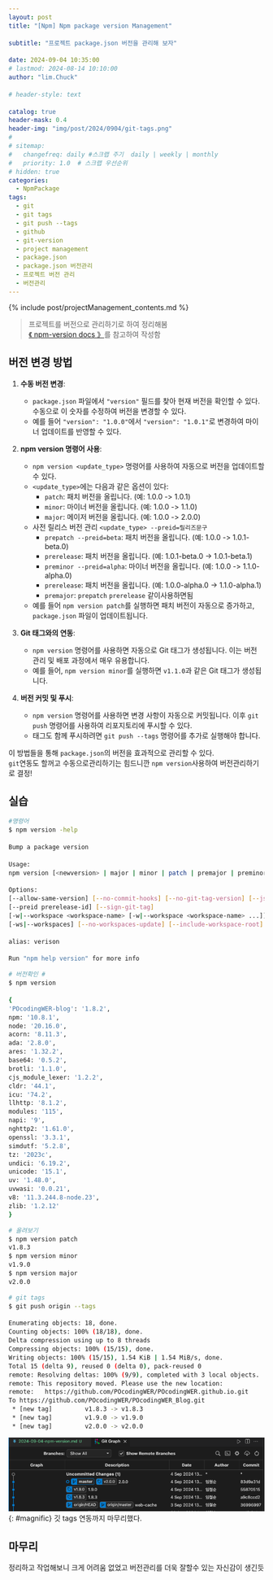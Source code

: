 ```yaml
---
layout: post
title: "[Npm] Npm package version Management"

subtitle: "프로젝트 package.json 버전을 관리해 보자"

date: 2024-09-04 10:35:00
# lastmod: 2024-08-14 10:10:00
author: "lim.Chuck"

# header-style: text

catalog: true
header-mask: 0.4
header-img: "img/post/2024/0904/git-tags.png"
#
# sitemap:
#   changefreq: daily #스크랩 주기  daily | weekly | monthly
#   priority: 1.0  # 스크랩 우선순위
# hidden: true
categories:
  - NpmPackage
tags:
  - git
  - git tags
  - git push --tags
  - github
  - git-version
  - project management
  - package.json
  - package.json 버전관리
  - 프로젝트 버전 관리
  - 버전관리
---
```


{% include post/projectManagement_contents.md %}

> 프로젝트를 버전으로 관리하기로 하여 정리해봄  
> [ 《 npm-version docs 》](https://docs.npmjs.com/cli/v8/commands/npm-version)를 참고하여 작성함

## 버전 변경 방법

1. **수동 버전 변경**:

   - `package.json` 파일에서 `"version"` 필드를 찾아 현재 버전을 확인할 수 있다. 수동으로 이 숫자를 수정하여 버전을 변경할 수 있다.
   - 예를 들어 `"version": "1.0.0"`에서 `"version": "1.0.1"`로 변경하여 마이너 업데이트를 반영할 수 있다.

2. **npm version 명령어 사용**:

   - `npm version <update_type>` 명령어를 사용하여 자동으로 버전을 업데이트할 수 있다.
   - `<update_type>`에는 다음과 같은 옵션이 있다:
     - `patch`: 패치 버전을 올립니다. (예: 1.0.0 -> 1.0.1)
     - `minor`: 마이너 버전을 올립니다. (예: 1.0.0 -> 1.1.0)
     - `major`: 메이저 버전을 올립니다. (예: 1.0.0 -> 2.0.0)
   - 사전 릴리스 버전 관리 `<update_type> --preid=릴리즈문구`
     - `prepatch --preid=beta`: 패치 버전을 올립니다. (예: 1.0.0 -> 1.0.1-beta.0)
     - `prerelease`: 패치 버전을 올립니다. (예: 1.0.1-beta.0 -> 1.0.1-beta.1)
     - `preminor --preid=alpha`: 마이너 버전을 올립니다. (예: 1.0.0 -> 1.1.0-alpha.0)
     - `prerelease`: 패치 버전을 올립니다. (예: 1.0.0-alpha.0 -> 1.1.0-alpha.1)
     - `premajor`: `prepatch` `prerelease` 같이사용하면됨
   - 예를 들어 `npm version patch`를 실행하면 패치 버전이 자동으로 증가하고, `package.json` 파일이 업데이트됩니다.

3. **Git 태그와의 연동**:

   - `npm version` 명령어를 사용하면 자동으로 Git 태그가 생성됩니다. 이는 버전 관리 및 배포 과정에서 매우 유용합니다.
   - 예를 들어, `npm version minor`를 실행하면 `v1.1.0`과 같은 Git 태그가 생성됩니다.

4. **버전 커밋 및 푸시**:
   - `npm version` 명령어를 사용하면 변경 사항이 자동으로 커밋됩니다. 이후 `git push` 명령어를 사용하여 리포지토리에 푸시할 수 있다.
   - 태그도 함께 푸시하려면 `git push --tags` 명령어를 추가로 실행해야 합니다.

이 방법들을 통해 `package.json`의 버전을 효과적으로 관리할 수 있다.  
`git`연동도 할꺼고 수동으로관리하기는 힘드니깐 `npm version`사용하여 버전관리하기로 결정!

## 실습

```bash
#명령어
$ npm version -help

Bump a package version

Usage:
npm version [<newversion> | major | minor | patch | premajor | preminor | prepatch | prerelease | from-git]

Options:
[--allow-same-version] [--no-commit-hooks] [--no-git-tag-version] [--json]
[--preid prerelease-id] [--sign-git-tag]
[-w|--workspace <workspace-name> [-w|--workspace <workspace-name> ...]]
[-ws|--workspaces] [--no-workspaces-update] [--include-workspace-root]

alias: verison

Run "npm help version" for more info
```

```bash
# 버전확인 #
$ npm version

{
'POcodingWER-blog': '1.8.2',
npm: '10.8.1',
node: '20.16.0',
acorn: '8.11.3',
ada: '2.8.0',
ares: '1.32.2',
base64: '0.5.2',
brotli: '1.1.0',
cjs_module_lexer: '1.2.2',
cldr: '44.1',
icu: '74.2',
llhttp: '8.1.2',
modules: '115',
napi: '9',
nghttp2: '1.61.0',
openssl: '3.3.1',
simdutf: '5.2.8',
tz: '2023c',
undici: '6.19.2',
unicode: '15.1',
uv: '1.48.0',
uvwasi: '0.0.21',
v8: '11.3.244.8-node.23',
zlib: '1.2.12'
}
```

```bash
# 올려보기
$ npm version patch
v1.8.3
$ npm version minor
v1.9.0
$ npm version major
v2.0.0
```

```bash
# git tags
$ git push origin --tags

Enumerating objects: 18, done.
Counting objects: 100% (18/18), done.
Delta compression using up to 8 threads
Compressing objects: 100% (15/15), done.
Writing objects: 100% (15/15), 1.54 KiB | 1.54 MiB/s, done.
Total 15 (delta 9), reused 0 (delta 0), pack-reused 0
remote: Resolving deltas: 100% (9/9), completed with 3 local objects.
remote: This repository moved. Please use the new location:
remote:   https://github.com/POcodingWER/POcodingWER.github.io.git
To https://github.com/POcodingWER/POcodingWER_Blog.git
 * [new tag]         v1.8.3 -> v1.8.3
 * [new tag]         v1.9.0 -> v1.9.0
 * [new tag]         v2.0.0 -> v2.0.0
```

![](/img/post/2024/0904/git-tags.png){: #magnific}
깃 tags 연동까지 마무리했다.

## 마무리

정리하고 작업해보니 크게 어려움 없었고 버전관리를 더욱 잘할수 있는 자신감이 생긴듯
